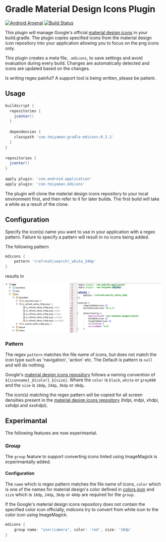 # Gradle Material Design Icons Plugin

[![Android Arsenal](https://img.shields.io/badge/Android%20Arsenal-gradle--mdicons-brightgreen.svg?style=flat)](https://android-arsenal.com/details/1/1334)
[![Build Status](https://travis-ci.org/tmiyamon/gradle-mdicons.svg?branch=master)](https://travis-ci.org/tmiyamon/gradle-mdicons)

This plugin will manage Google's official [material design icons](https://github.com/google/material-design-icons) in your build.gradle. The plugin copies specified icons from the material design icon repository into your application allowing you to focus on the png icons only.

This plugin creates a meta file, `.mdicons`, to save settings and avoid evaluation during every build. Changes are automatically detected and icons are updated based on the changes.

Is writing regex painful? A support tool is being written, please be patient.

## Usage

```groovy
buildscript {
  repositories {
    jcenter()
  }

  dependencies {
    classpath 'com.tmiyamon:gradle-mdicons:0.2.2'
  }
}

repositories {
  jcenter()
}

apply plugin: 'com.android.application'
apply plugin: 'com.tmiyamon.mdicons'
```

The plugin will clone the material design icons repository to your local environment first, and then refer to it for later builds. The first build will take a while as a result of the clone.

## Configuration

Specify the icon(s) name you want to use in your application with a regex pattern. Failure to specify a pattern will result in no icons being added.

The following pattern

```groovy
mdicons {
    pattern '(refresh|search)_white_24dp'
}
```

results in

![result](/gradle-mdicons-result.png)

### Pattern

The regex `pattern` matches the file name of icons, but does not match the icon type such as 'navigation', 'action' etc. The Default is pattern is `null` and will do nothing.

Google's [material design icons repository](https://github.com/google/material-design-icons) follows a naming convention of `${iconname}_${color}_${size}`. Where the `color` is `black`, `white` or `grey600` and the `size` is `18dp`, `24dp`, `36dp` or `48dp`.

The icon(s) matching the regex pattern will be copied for all screen densities present in the [material design icons repository](https://github.com/google/material-design-icons) (hdpi, mdpi, xhdpi, xxhdpi and xxxhdpi).

## Experimantal

The following features are now experimantal.

### Group

The `group` feature to support converting icons tinted using ImageMagick is ecperimantally added.

#### Configuration

The `name` which is regex pattern matches the file name of icons, `color` which is one of the names for material design's color defined in [colors.json](/src/main/resources/com/tmiyamon/colors.json) and `size` which is `18dp`, `24dp`, `36dp` or `48dp` are required for the `group`.

If the Google's material design icons repository does not contain the specified color icon officially, mdicons try to convert from white icon to the color icon using ImageMagick.

```groovy
mdicons {
    group name: "user|camera", color: 'red', size: '18dp'
}
```
